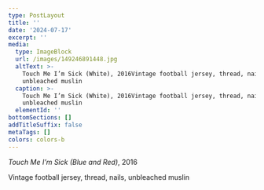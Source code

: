 ```yaml
---
type: PostLayout
title: ''
date: '2024-07-17'
excerpt: ''
media:
  type: ImageBlock
  url: /images/149246891448.jpg
  altText: >-
    Touch Me I’m Sick (White), 2016Vintage football jersey, thread, nails,
    unbleached muslin
  caption: >-
    Touch Me I’m Sick (White), 2016Vintage football jersey, thread, nails,
    unbleached muslin
  elementId: ''
bottomSections: []
addTitleSuffix: false
metaTags: []
colors: colors-b
---
```

*Touch Me I’m Sick (Blue and Red)*, 2016

Vintage football jersey, thread, nails, unbleached muslin
